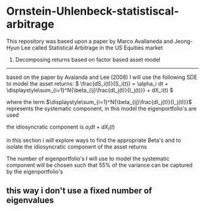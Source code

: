 # Ornstein-Uhlenbeck-statistiscal-arbitrage

This repository was based upon a paper by Marco Avallaneda and Jeong-Hyun Lee called Statistical Arbitrage in the US Equities market


1) Decomposing returns based on factor based asset model
----- 

based on the paper by Avalanda and Lee (2008) I will use the following SDE to model the asset returns:
$ \frac{dS_i(t)}{S_i(t)} = \alpha_i dt + \displaystyle\sum_{i=1}^N{\beta_{ij}\frac{dI_j(t)}{I_j(t)}} + dX_i(t) $

where the term $\displaystyle\sum_{i=1}^N{\beta_{ij}\frac{dI_j(t)}{I_j(t)}}$ represents the systematic component, in this model the eigenportfolio's are used

the idiosyncratic component is $\alpha_i dt + dX_i(t)$


in this section i will explore ways to find the appropriate Beta's and to isolate the idiosyncratic component of the asset returns

The number of eigenportfolio's I will use to model the systematic component will be chosen such that 55% of the variance can be captured by the eigenportfolio's 

this way i don't use a fixed number of eigenvalues 
------
